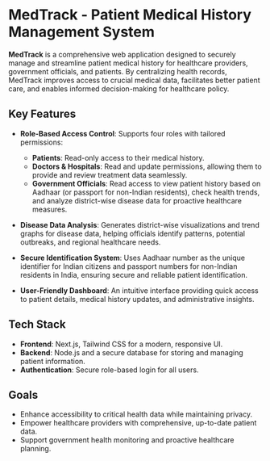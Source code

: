 # MedTrack - Patient Medical History Management System

**MedTrack** is a comprehensive web application designed to securely manage and streamline patient medical history for healthcare providers, government officials, and patients. By centralizing health records, MedTrack improves access to crucial medical data, facilitates better patient care, and enables informed decision-making for healthcare policy.

## Key Features
- **Role-Based Access Control**: Supports four roles with tailored permissions:
  - **Patients**: Read-only access to their medical history.
  - **Doctors & Hospitals**: Read and update permissions, allowing them to provide and review treatment data seamlessly.
  - **Government Officials**: Read access to view patient history based on Aadhaar (or passport for non-Indian residents), check health trends, and analyze district-wise disease data for proactive healthcare measures.
  
- **Disease Data Analysis**: Generates district-wise visualizations and trend graphs for disease data, helping officials identify patterns, potential outbreaks, and regional healthcare needs.

- **Secure Identification System**: Uses Aadhaar number as the unique identifier for Indian citizens and passport numbers for non-Indian residents in India, ensuring secure and reliable patient identification.

- **User-Friendly Dashboard**: An intuitive interface providing quick access to patient details, medical history updates, and administrative insights. 

## Tech Stack
- **Frontend**: Next.js, Tailwind CSS for a modern, responsive UI.
- **Backend**: Node.js and a secure database for storing and managing patient information.
- **Authentication**: Secure role-based login for all users.

## Goals
- Enhance accessibility to critical health data while maintaining privacy.
- Empower healthcare providers with comprehensive, up-to-date patient data.
- Support government health monitoring and proactive healthcare planning.
